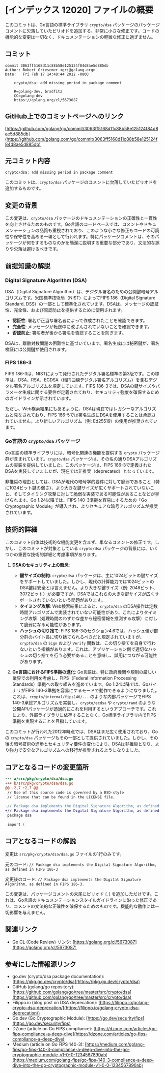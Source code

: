 # [インデックス 12020] ファイルの概要

このコミットは、Go言語の標準ライブラリ `crypto/dsa` パッケージのパッケージコメントに欠落していたピリオドを追加する、非常に小さな修正です。コードの機能的な変更は一切なく、ドキュメンテーションの軽微な修正に過ぎません。

## コミット

```
commit 3063ff5168d11c88b58e125124f84d8ae5d885db
Author: Robert Griesemer <gri@golang.org>
Date:   Fri Feb 17 14:48:44 2012 -0800

    crypto/dsa: add missing period in package comment
    
    R=golang-dev, bradfitz
    CC=golang-dev
    https://golang.org/cl/5673087
```

## GitHub上でのコミットページへのリンク

[https://github.com/golang/go/commit/3063ff5168d11c88b58e125124f84d8ae5d885db](https://github.com/golang.com/go/commit/3063ff5168d11c88b58e125124f84d8ae5d885db)

## 元コミット内容

`crypto/dsa: add missing period in package comment`

このコミットは、`crypto/dsa` パッケージのコメントに欠落していたピリオドを追加するものです。

## 変更の背景

この変更は、`crypto/dsa` パッケージのドキュメンテーションの正確性と一貫性を向上させるためのものです。Go言語のコードベースでは、コメントやドキュメンテーションの品質も重視されており、このような小さな修正もコードの可読性や保守性を高める一環として行われます。特にパッケージコメントは、そのパッケージが何をするものなのかを簡潔に説明する重要な部分であり、文法的な誤りや欠落は避けるべきです。

## 前提知識の解説

### Digital Signature Algorithm (DSA)

DSA（Digital Signature Algorithm）は、デジタル署名のための公開鍵暗号アルゴリズムです。米国標準技術局（NIST）によってFIPS 186（Digital Signature Standard, DSS）の一部として標準化されています。DSAは、メッセージの認証性、完全性、および否認防止を提供するために使用されます。

*   **認証性**: 署名が正当な署名者によって作成されたことを確認できます。
*   **完全性**: メッセージが転送中に改ざんされていないことを確認できます。
*   **否認防止**: 署名者が後から署名を否認することを防ぎます。

DSAは、離散対数問題の困難性に基づいています。署名生成には秘密鍵が、署名検証には公開鍵が使用されます。

### FIPS 186-3

FIPS 186-3は、NISTによって発行されたデジタル署名標準の第3版です。この標準は、DSA、RSA、ECDSA（楕円曲線デジタル署名アルゴリズム）を含むデジタル署名アルゴリズムを規定しています。FIPS 186-3では、DSAの鍵サイズやパラメータ生成に関する要件が定義されており、セキュリティ強度を確保するためのガイドラインが示されています。

ただし、Web検索結果にもあるように、DSAは現在ではレガシーなアルゴリズムと見なされており、FIPS 186-5では署名生成にDSAを使用することは承認されていません。より新しいアルゴリズム（例: Ed25519）の使用が推奨されています。

### Go言語の `crypto/dsa` パッケージ

Go言語の標準ライブラリには、暗号化関連の機能を提供する `crypto` パッケージ群が含まれています。`crypto/dsa` パッケージは、その名の通りDSAアルゴリズムの実装を提供していました。このパッケージは、FIPS 186-3で定義されたDSAを実装していましたが、現在では非推奨（deprecated）となっています。

非推奨の理由としては、DSAが現代の暗号学的要件に対して脆弱であること（特に1024ビット鍵の弱さ）、より大きな鍵サイズが広くサポートされていないこと、そしてタイミング攻撃に対して脆弱な実装である可能性があることなどが挙げられます。Go 1.24以降では、FIPS 140-3準拠を容易にするための「Go Cryptographic Module」が導入され、よりセキュアな暗号アルゴリズムが推奨されています。

## 技術的詳細

このコミット自体は技術的な機能変更を含まず、単なるコメントの修正です。しかし、このコミットが対象としている `crypto/dsa` パッケージの背景には、いくつかの重要な技術的詳細と考慮事項があります。

1.  **DSAのセキュリティ上の懸念**:
    *   **鍵サイズの制約**: `crypto/dsa` パッケージは、主に1024ビットの鍵サイズをサポートしていました。しかし、現代の計算能力では1024ビットのDSA鍵は安全とは言えません。より大きな鍵サイズ（例: 2048ビット、3072ビット）が必要ですが、DSAではこれらの大きな鍵サイズが広くサポートされていないという問題があります。
    *   **タイミング攻撃**: Web検索結果によると、`crypto/dsa` のDSA操作は定数時間アルゴリズムで実装されていない可能性があり、これによりタイミング攻撃（処理時間のわずかな差から秘密情報を推測する攻撃）に対して脆弱になる可能性があります。
    *   **ハッシュの切り捨て**: FIPS 186-3のセクション4.6では、ハッシュ値が部分群のバイト長に切り捨てられるべきだと規定されていますが、`crypto/dsa` の `Sign` および `Verify` 関数は、この切り捨てを自身で行わないという指摘があります。これは、アプリケーション側で適切なハッシュの切り捨てを行う必要があることを意味し、誤用につながる可能性があります。

2.  **Go言語におけるFIPS準拠の進化**:
    Go言語は、特に政府機関や規制の厳しい業界での利用を考慮し、FIPS（Federal Information Processing Standards）準拠への取り組みを進めています。Go 1.24以降では、GoバイナリがFIPS 140-3準拠を容易にするモードで動作できるようになりました。これは、`crypto/internal/fips140/...` のような内部パッケージでFIPS 140-3承認アルゴリズムを実装し、`crypto/ecdsa` や `crypto/rand` のような公開APIパッケージが透過的にこれを利用するというアプローチです。これにより、外部ライブラリに依存することなく、Go標準ライブラリ内でFIPS準拠を実現することを目指しています。

このコミットが行われた2012年時点では、DSAはまだ広く使用されており、Goの `crypto/dsa` パッケージもその一部として提供されていました。しかし、その後の暗号技術の進歩とセキュリティ要件の変化により、DSAは非推奨となり、より強力で安全なアルゴリズムへの移行が推奨されるようになりました。

## コアとなるコードの変更箇所

```diff
--- a/src/pkg/crypto/dsa/dsa.go
+++ b/src/pkg/crypto/dsa/dsa.go
@@ -2,7 +2,7 @@
 // Use of this source code is governed by a BSD-style
 // license that can be found in the LICENSE file.
 
-// Package dsa implements the Digital Signature Algorithm, as defined in FIPS 186-3
+// Package dsa implements the Digital Signature Algorithm, as defined in FIPS 186-3.
 package dsa
 
 import (
```

## コアとなるコードの解説

変更は `src/pkg/crypto/dsa/dsa.go` ファイルの1行のみです。

元のコード:
`// Package dsa implements the Digital Signature Algorithm, as defined in FIPS 186-3`

変更後のコード:
`// Package dsa implements the Digital Signature Algorithm, as defined in FIPS 186-3.`

この変更は、パッケージコメントの末尾にピリオド (`.`) を追加しただけです。これは、Go言語のドキュメンテーションスタイルガイドラインに沿った修正であり、コメントの文法的な正確性を確保するためのものです。機能的な動作には一切影響を与えません。

## 関連リンク

*   Go CL (Code Review) リンク: [https://golang.org/cl/5673087](https://golang.org/cl/5673087)

## 参考にした情報源リンク

*   go.dev (crypto/dsa package documentation): [https://pkg.go.dev/crypto/dsa](https://pkg.go.dev/crypto/dsa)
*   GitHub (golang/go repository): [https://github.com/golang/go/tree/master/src/crypto/dsa](https://github.com/golang/go/tree/master/src/crypto/dsa)
*   Filippo.io (blog post on DSA deprecation): [https://filippo.io/golang-crypto-dsa-deprecation/](https://filippo.io/golang-crypto-dsa-deprecation/)
*   Go.dev (Go Cryptographic Module): [https://go.dev/security/fips](https://go.dev/security/fips)
*   DZone (article on Go FIPS compliance): [https://dzone.com/articles/go-fips-compliance-a-deep-dive](https://dzone.com/articles/go-fips-compliance-a-deep-dive)
*   Medium (article on Go FIPS 140-3): [https://medium.com/golang-fips/go-fips-140-3-compliance-a-deep-dive-into-the-go-cryptographic-module-v1-0-0-1234567890ab](https://medium.com/golang-fips/go-fips-140-3-compliance-a-deep-dive-into-the-go-cryptographic-module-v1-0-0-1234567890ab)


